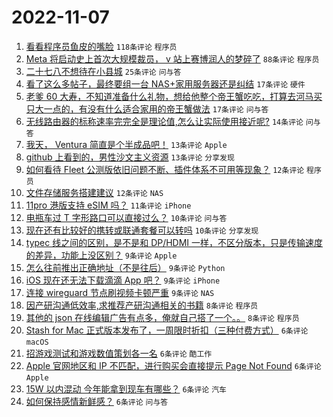 # 2022-11-07

1. [看看程序员鱼皮的嘴脸](https://www.v2ex.com/t/893205) `118条评论` `程序员`
1. [Meta 将启动史上首次大规模裁员， v 站上赛博润人的梦碎了](https://www.v2ex.com/t/893254) `88条评论` `程序员`
1. [二十七八不想待在小县城](https://www.v2ex.com/t/893256) `25条评论` `问与答`
1. [看了这么多帖子，最终要组一台 NAS+家用服务器还是纠结](https://www.v2ex.com/t/893273) `17条评论` `硬件`
1. [老爹 60 大寿，不知道准备什么礼物，想给他整个帝王蟹吃吃，打算去河马买只大一点的，有没有什么适合家用的帝王蟹做法](https://www.v2ex.com/t/893217) `17条评论` `问与答`
1. [无线路由器的标称速率完完全是理论值,怎么让实际使用接近呢?](https://www.v2ex.com/t/893210) `14条评论` `问与答`
1. [我天， Ventura 简直是个半成品吧！](https://www.v2ex.com/t/893263) `13条评论` `Apple`
1. [github 上看到的，男性沙文主义资源](https://www.v2ex.com/t/893244) `13条评论` `分享发现`
1. [如何看待 Fleet 公测版依旧问题不断、插件体系不可用等现象？](https://www.v2ex.com/t/893251) `12条评论` `程序员`
1. [文件存储服务搭建建议](https://www.v2ex.com/t/893211) `12条评论` `NAS`
1. [11pro 港版支持 eSIM 吗？](https://www.v2ex.com/t/893208) `11条评论` `iPhone`
1. [电瓶车过 T 字形路口可以直接过么？](https://www.v2ex.com/t/893242) `10条评论` `问与答`
1. [现在还有比较好的携转或联通套餐可以转吗](https://www.v2ex.com/t/893212) `10条评论` `分享发现`
1. [typec 线之间的区别，是不是和 DP/HDMI 一样，不区分版本，只是传输速度的差异，功能上没区别？](https://www.v2ex.com/t/893259) `9条评论` `Apple`
1. [怎么往前推出正确地址（不是往后）](https://www.v2ex.com/t/893207) `9条评论` `Python`
1. [iOS 现在还无法下载滴滴 App 吧？](https://www.v2ex.com/t/893197) `9条评论` `iPhone`
1. [连接 wireguard 节点刷视频卡顿严重](https://www.v2ex.com/t/893189) `9条评论` `NAS`
1. [因产研沟通低效率,求推荐产研沟通相关的书籍](https://www.v2ex.com/t/893255) `8条评论` `程序员`
1. [其他的 json 在线编辑广告有点多，俺就自己搭了一个。。](https://www.v2ex.com/t/893202) `8条评论` `程序员`
1. [Stash for Mac 正式版本发布了，一周限时折扣（三种付费方式）](https://www.v2ex.com/t/893291) `6条评论` `macOS`
1. [招游戏测试和游戏数值策划各一名](https://www.v2ex.com/t/893258) `6条评论` `酷工作`
1. [Apple 官网地区和 IP 不匹配，进行购买会直接提示 Page Not Found](https://www.v2ex.com/t/893240) `6条评论` `Apple`
1. [15W 以内混动 今年能拿到现车有哪些？](https://www.v2ex.com/t/893225) `6条评论` `汽车`
1. [如何保持感情新鲜感？](https://www.v2ex.com/t/893183) `6条评论` `问与答`
